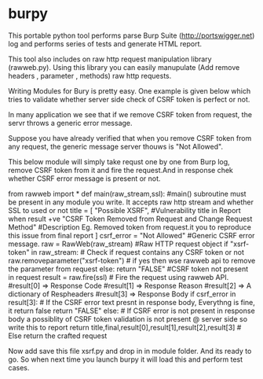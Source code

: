 burpy
=====


This portable python tool performs parse Burp Suite (http://portswigger.net) log and performs series of tests and generate HTML report.

This tool also includes on raw http request manipulation library (rawweb.py). Using this library you can easily manupulate (Add remove headers , parameter , methods)
raw http requests.

Writing Modules for Bury is pretty easy. One example is given below which tries to validate whether server side check of CSRF token is perfect or not.

In many application we see that if we remove CSRF token from request, the servr throws a generic error message.

Suppose you have already verified that when you remove CSRF token from any request, the generic message server thouws is "Not Allowed".

This below module will simply take requst one by one from Burp log, remove CSRF token from it and fire the request.And in response chek whether CSRF error message is present or not.


from rawweb import *
def main(raw_stream,ssl):			#main() subroutine must be present in any module you write. It accepts raw http stream and whether SSL to used or not
	title = [
		 "Possible XSRF",			#Vulnerability title in Report when result +ve
		"CSRF Token Removed from Request and Change Request Method"	#Description Eg. Removed token from request.it you to reproduce this issue from final report
		]
	csrf_error = "Not Allowed"			#Generic CSRF error message.
	raw = RawWeb(raw_stream)			#Raw HTTP request object
	if "xsrf-token" in raw_stream:			# Check if request contains any CSRF token or not
		raw.removeparameter("xsrf-token")	# if yes then wse rawweb api to remove the parameter from request
	else:
		return "FALSE"			#CSRF token not present in request
	result = raw.fire(ssl)			# Fire the request using rawweb API.
	#result[0] => Response Code
	#result[1] => Response Reason
	#result[2] => A dictionary of Respheaders
	#result[3] => Response Body
	if csrf_error in result[3]:		# If the CSRF error text presnt in response body, Everythng is fine, it return false
		return "FALSE"
	else:
		# If CSRF error is not present in response body a possiblity of CSRF token validation is not present @ server side so write this to report
		return title,final,result[0],result[1],result[2],result[3]	# Else return the crafted request

Now add save this file xsrf.py and drop in in module folder. And its ready to go. So when next time you launch burpy it will load this and perform test cases.

